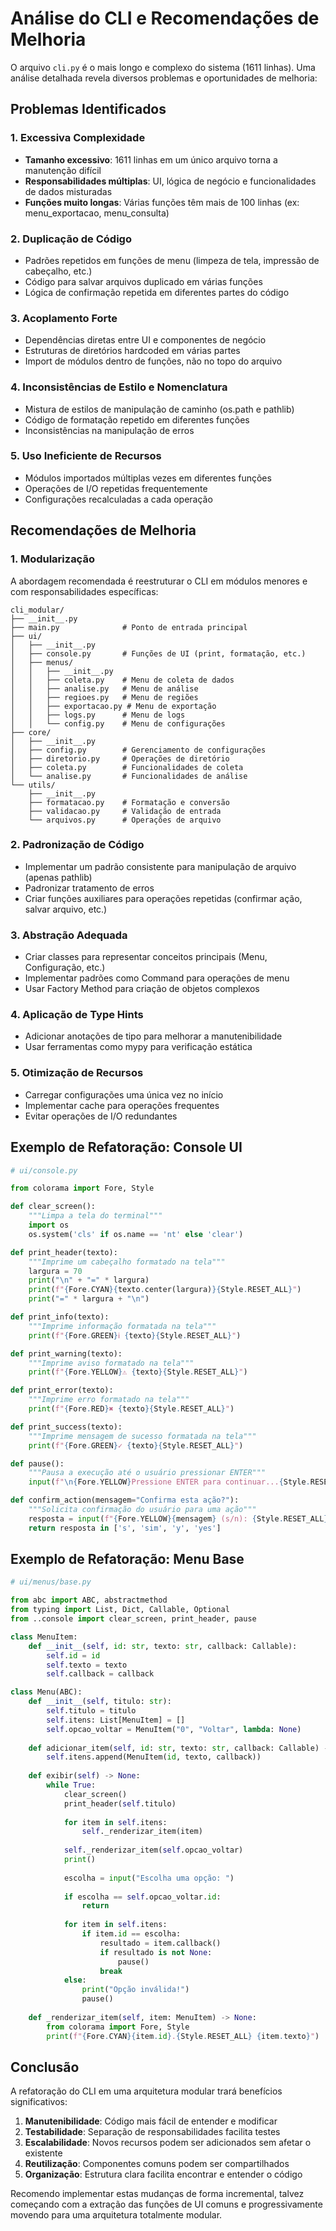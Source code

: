 # Análise do CLI e Recomendações de Melhoria

O arquivo `cli.py` é o mais longo e complexo do sistema (1611 linhas). Uma análise detalhada revela diversos problemas e oportunidades de melhoria:

## Problemas Identificados

### 1. Excessiva Complexidade
- **Tamanho excessivo**: 1611 linhas em um único arquivo torna a manutenção difícil
- **Responsabilidades múltiplas**: UI, lógica de negócio e funcionalidades de dados misturadas
- **Funções muito longas**: Várias funções têm mais de 100 linhas (ex: menu_exportacao, menu_consulta)

### 2. Duplicação de Código
- Padrões repetidos em funções de menu (limpeza de tela, impressão de cabeçalho, etc.)
- Código para salvar arquivos duplicado em várias funções
- Lógica de confirmação repetida em diferentes partes do código

### 3. Acoplamento Forte
- Dependências diretas entre UI e componentes de negócio
- Estruturas de diretórios hardcoded em várias partes
- Import de módulos dentro de funções, não no topo do arquivo

### 4. Inconsistências de Estilo e Nomenclatura
- Mistura de estilos de manipulação de caminho (os.path e pathlib)
- Código de formatação repetido em diferentes funções
- Inconsistências na manipulação de erros

### 5. Uso Ineficiente de Recursos
- Módulos importados múltiplas vezes em diferentes funções
- Operações de I/O repetidas frequentemente
- Configurações recalculadas a cada operação

## Recomendações de Melhoria

### 1. Modularização
A abordagem recomendada é reestruturar o CLI em módulos menores e com responsabilidades específicas:

```
cli_modular/
├── __init__.py
├── main.py              # Ponto de entrada principal
├── ui/
│   ├── __init__.py
│   ├── console.py       # Funções de UI (print, formatação, etc.)
│   ├── menus/
│   │   ├── __init__.py
│   │   ├── coleta.py    # Menu de coleta de dados
│   │   ├── analise.py   # Menu de análise
│   │   ├── regioes.py   # Menu de regiões
│   │   ├── exportacao.py # Menu de exportação
│   │   ├── logs.py      # Menu de logs
│   │   └── config.py    # Menu de configurações
├── core/
│   ├── __init__.py
│   ├── config.py        # Gerenciamento de configurações
│   ├── diretorio.py     # Operações de diretório
│   ├── coleta.py        # Funcionalidades de coleta
│   └── analise.py       # Funcionalidades de análise
└── utils/
    ├── __init__.py
    ├── formatacao.py    # Formatação e conversão
    ├── validacao.py     # Validação de entrada
    └── arquivos.py      # Operações de arquivo
```

### 2. Padronização de Código
- Implementar um padrão consistente para manipulação de arquivo (apenas pathlib)
- Padronizar tratamento de erros
- Criar funções auxiliares para operações repetidas (confirmar ação, salvar arquivo, etc.)

### 3. Abstração Adequada
- Criar classes para representar conceitos principais (Menu, Configuração, etc.)
- Implementar padrões como Command para operações de menu
- Usar Factory Method para criação de objetos complexos

### 4. Aplicação de Type Hints
- Adicionar anotações de tipo para melhorar a manutenibilidade
- Usar ferramentas como mypy para verificação estática

### 5. Otimização de Recursos
- Carregar configurações uma única vez no início
- Implementar cache para operações frequentes
- Evitar operações de I/O redundantes

## Exemplo de Refatoração: Console UI

```python
# ui/console.py

from colorama import Fore, Style

def clear_screen():
    """Limpa a tela do terminal"""
    import os
    os.system('cls' if os.name == 'nt' else 'clear')

def print_header(texto):
    """Imprime um cabeçalho formatado na tela"""
    largura = 70
    print("\n" + "=" * largura)
    print(f"{Fore.CYAN}{texto.center(largura)}{Style.RESET_ALL}")
    print("=" * largura + "\n")

def print_info(texto):
    """Imprime informação formatada na tela"""
    print(f"{Fore.GREEN}ℹ {texto}{Style.RESET_ALL}")

def print_warning(texto):
    """Imprime aviso formatado na tela"""
    print(f"{Fore.YELLOW}⚠ {texto}{Style.RESET_ALL}")

def print_error(texto):
    """Imprime erro formatado na tela"""
    print(f"{Fore.RED}✖ {texto}{Style.RESET_ALL}")

def print_success(texto):
    """Imprime mensagem de sucesso formatada na tela"""
    print(f"{Fore.GREEN}✓ {texto}{Style.RESET_ALL}")

def pause():
    """Pausa a execução até o usuário pressionar ENTER"""
    input(f"\n{Fore.YELLOW}Pressione ENTER para continuar...{Style.RESET_ALL}")

def confirm_action(mensagem="Confirma esta ação?"):
    """Solicita confirmação do usuário para uma ação"""
    resposta = input(f"{Fore.YELLOW}{mensagem} (s/n): {Style.RESET_ALL}").lower()
    return resposta in ['s', 'sim', 'y', 'yes']
```

## Exemplo de Refatoração: Menu Base

```python
# ui/menus/base.py

from abc import ABC, abstractmethod
from typing import List, Dict, Callable, Optional
from ..console import clear_screen, print_header, pause

class MenuItem:
    def __init__(self, id: str, texto: str, callback: Callable):
        self.id = id
        self.texto = texto
        self.callback = callback

class Menu(ABC):
    def __init__(self, titulo: str):
        self.titulo = titulo
        self.itens: List[MenuItem] = []
        self.opcao_voltar = MenuItem("0", "Voltar", lambda: None)
        
    def adicionar_item(self, id: str, texto: str, callback: Callable) -> None:
        self.itens.append(MenuItem(id, texto, callback))
    
    def exibir(self) -> None:
        while True:
            clear_screen()
            print_header(self.titulo)
            
            for item in self.itens:
                self._renderizar_item(item)
                
            self._renderizar_item(self.opcao_voltar)
            print()
            
            escolha = input("Escolha uma opção: ")
            
            if escolha == self.opcao_voltar.id:
                return
                
            for item in self.itens:
                if item.id == escolha:
                    resultado = item.callback()
                    if resultado is not None:
                        pause()
                    break
            else:
                print("Opção inválida!")
                pause()
    
    def _renderizar_item(self, item: MenuItem) -> None:
        from colorama import Fore, Style
        print(f"{Fore.CYAN}{item.id}.{Style.RESET_ALL} {item.texto}")
```

## Conclusão

A refatoração do CLI em uma arquitetura modular trará benefícios significativos:

1. **Manutenibilidade**: Código mais fácil de entender e modificar
2. **Testabilidade**: Separação de responsabilidades facilita testes
3. **Escalabilidade**: Novos recursos podem ser adicionados sem afetar o existente
4. **Reutilização**: Componentes comuns podem ser compartilhados
5. **Organização**: Estrutura clara facilita encontrar e entender o código

Recomendo implementar estas mudanças de forma incremental, talvez começando com a extração das funções de UI comuns e progressivamente movendo para uma arquitetura totalmente modular.